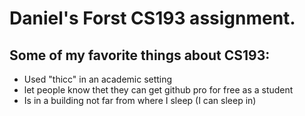 # Daniel's Forst CS193 assignment.

## Some of my favorite things about CS193:

- Used "thicc" in an academic setting
- let people know thet they can get github pro for free as a student
- Is in a building not far from where I sleep (I can sleep in)

